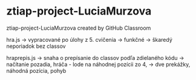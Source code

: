 # ztiap-project-LuciaMurzova
ztiap-project-LuciaMurzova created by GitHub Classroom


hra.js -> vypracované po úlohy z 5. cvičenia
  -> funkčné
  -> škaredý neporiadok bez classov
  
hraprepis.js -> snaha o prepísanie do classov podľa zdielaného kódu
  -> načítanie pozadia, hráča - lode na náhodnej pozícii zo 4, 
  -> dve prekážky, náhodná pozícia, pohyb
